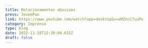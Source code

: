 ```yaml
---
title: Relacionamentos abusivos
press: JovemPan
link: https://www.youtube.com/watch?app=desktop&v=eMZncC7uuPo
category: Imprensa
type: blog
date: 2022-11-28T12:30:04.631Z
draft: false
---
```

